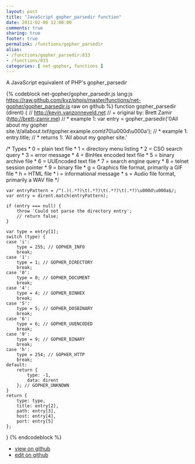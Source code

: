 ```yaml
---
layout: post
title: "JavaScript gopher_parsedir function"
date: 2011-02-06 12:00:00
comments: true
sharing: true
footer: true
permalink: /functions/gopher_parsedir
alias:
- /functions/gopher_parsedir:833
- /functions/833
categories: [ net-gopher, functions ]
---
```

A JavaScript equivalent of PHP's gopher_parsedir
<!-- more -->
{% codeblock net-gopher/gopher_parsedir.js lang:js https://raw.github.com/kvz/phpjs/master/functions/net-gopher/gopher_parsedir.js raw on github %}
function gopher_parsedir (dirent) {
    // http://kevin.vanzonneveld.net
    // +   original by: Brett Zamir (http://brett-zamir.me)
    // *     example 1: var entry = gopher_parsedir('0All about my gopher site.\t/allabout.txt\tgopher.example.com\t70\u000d\u000a');
    // *     example 1: entry.title;
    // *     returns 1: 'All about my gopher site.'

/* Types
    * 0 = plain text file
    * 1 = directory menu listing
    * 2 = CSO search query
    * 3 = error message
    * 4 = BinHex encoded text file
    * 5 = binary archive file
    * 6 = UUEncoded text file
    * 7 = search engine query
    * 8 = telnet session pointer
    * 9 = binary file
    * g = Graphics file format, primarily a GIF file
    * h = HTML file
    * i = informational message
    * s = Audio file format, primarily a WAV file
    */

    var entryPattern = /^(.)(.*?)\t(.*?)\t(.*?)\t(.*?)\u000d\u000a$/;
    var entry = dirent.match(entryPattern);

    if (entry === null) {
        throw 'Could not parse the directory entry';
        // return false;
    }

    var type = entry[1];
    switch (type) {
    case 'i':
        type = 255; // GOPHER_INFO
        break;
    case '1':
        type = 1; // GOPHER_DIRECTORY
        break;
    case '0':
        type = 0; // GOPHER_DOCUMENT
        break;
    case '4':
        type = 4; // GOPHER_BINHEX
        break;
    case '5':
        type = 5; // GOPHER_DOSBINARY
        break;
    case '6':
        type = 6; // GOPHER_UUENCODED
        break;
    case '9':
        type = 9; // GOPHER_BINARY
        break;
    case 'h':
        type = 254; // GOPHER_HTTP
        break;
    default:
        return {
            type: -1,
            data: dirent
        }; // GOPHER_UNKNOWN
    }
    return {
        type: type,
        title: entry[2],
        path: entry[3],
        host: entry[4],
        port: entry[5]
    };
}
{% endcodeblock %}
<ul>
 <li><a href="https://github.com/kvz/phpjs/blob/master/functions/net-gopher/gopher_parsedir.js">view on github</a></li>
 <li><a href="https://github.com/kvz/phpjs/edit/master/functions/net-gopher/gopher_parsedir.js">edit on github</a></li>
</ul>
